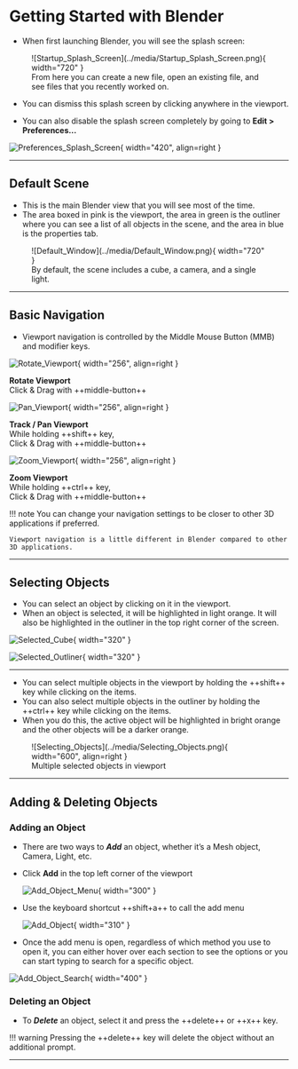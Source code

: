 # **Getting Started with Blender**

- When first launching Blender, you will see the splash screen:

<figure markdown="span">
  ![Startup_Splash_Screen](../media/Startup_Splash_Screen.png){ width="720" }
  <figcaption>From here you can create a new file, open an existing file, and see files that you recently worked on.</figcaption>
</figure>

<div class="grid" markdown>

- You can dismiss this splash screen by clicking anywhere in the viewport.

- You can also disable the splash screen completely by going to **Edit > Preferences…**

![Preferences_Splash_Screen](../media/Preferences_Splash_Screen.png){ width="420", align=right }

</div>


---

## **Default Scene**

- This is the main Blender view that you will see most of the time. 
- The area boxed in pink is the viewport, the area in green is the outliner where you can see a list of all objects in the scene, and the area in blue is the properties tab.

<figure markdown="span">
  ![Default_Window](../media/Default_Window.png){ width="720" }
  <figcaption>By default, the scene includes a cube, a camera, and a single light.</figcaption>
</figure>


---

## **Basic Navigation**

- Viewport navigation is controlled by the Middle Mouse Button (MMB) and modifier keys.

<div class="grid" markdown>

![Rotate_Viewport](../media/Rotate_Viewport.gif){ width="256", align=right }

**Rotate Viewport** <br>
Click & Drag with ++middle-button++

</div>


<div class="grid" markdown>

![Pan_Viewport](../media/Pan_Viewport.gif){ width="256", align=right }

**Track / Pan Viewport** <br>
While holding ++shift++ key, <br>
Click & Drag with ++middle-button++

</div>


<div class="grid" markdown>

![Zoom_Viewport](../media/Zoom_Viewport.gif){ width="256", align=right }

**Zoom Viewport** <br>
While holding ++ctrl++ key, <br>
Click & Drag with ++middle-button++

</div>


!!! note
    You can change your navigation settings to be closer to other 3D applications if preferred. 
    
    Viewport navigation is a little different in Blender compared to other 3D applications.


---

## **Selecting Objects**

- You can select an object by clicking on it in the viewport. 
- When an object is selected, it will be highlighted in light orange. It will also be highlighted in the outliner in the top right corner of the screen.

<div class="grid" markdown>

![Selected_Cube](../media/Selected_Cube.png){ width="320" }

![Selected_Outliner](../media/Selected_Outliner.png){ width="320" }

</div>

---

<div class="grid" markdown>

- You can select multiple objects in the viewport by holding the ++shift++ key while clicking on the items.
- You can also select multiple objects in the outliner by holding the ++ctrl++ key while clicking on the items.
- When you do this, the active object will be highlighted in bright orange and the other objects will be a darker orange.

<figure markdown="span">
  ![Selecting_Objects](../media/Selecting_Objects.png){ width="600", align=right }
  <figcaption>Multiple selected objects in viewport</figcaption>
</figure>

</div>


---

## **Adding & Deleting Objects**

### **Adding an Object**

- There are two ways to ***Add*** an object, whether it’s a Mesh object, Camera, Light, etc.

<div class="grid" markdown>

<div markdown>

- Click **Add** in the top left corner of the viewport

    ![Add_Object_Menu](../media/Add_Object_Menu.png){ width="300" }

</div>

<div markdown>

- Use the keyboard shortcut ++shift+a++ to call the add menu

    ![Add_Object](../media/Add_Object.png){ width="310" }

</div>

</div>

<div class="grid" markdown>

- Once the add menu is open, regardless of which method you use to open it, you can either hover over each section to see the options or you can start typing to search for a specific object.


![Add_Object_Search](../media/Add_Object_Search.png){ width="400" }

</div>

### **Deleting an Object**

- To ***Delete*** an object, select it and press the ++delete++ or ++x++ key.

!!! warning
    Pressing the ++delete++ key will delete the object without an additional prompt.


---
